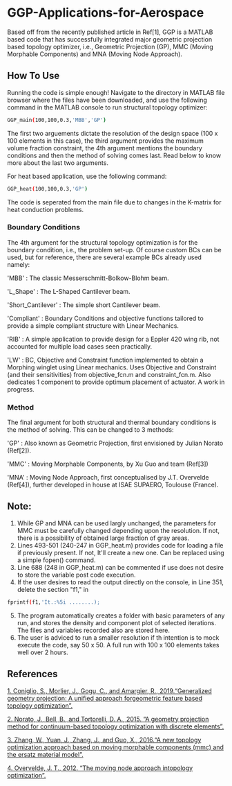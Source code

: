 # GGP-Applications-for-Aerospace

Based off from the recently published article in Ref[1], GGP is a MATLAB based code that has successfully integrated major geometric projection based topology optimizer, i.e., Geometric Projection (GP), MMC (Moving Morphable Components) and MNA (Moving Node Approach).

## How To Use

Running the code is simple enough! Navigate to the directory in MATLAB file browser where the files have been downloaded, and use the following command in the MATLAB console to run structural topology optimizer:

```bash
GGP_main(100,100,0.3,'MBB','GP')
```
The first two arguements dictate the resolution of the design space (100 x 100 elements in this case), the third argument provides the maximum volume fraction constraint, the 4th argument mentions the boundary conditions and then the method of solving comes last. Read below to know more about the last two arguments.

For heat based application, use the following command:

```bash
GGP_heat(100,100,0.3,'GP')
```
The code is seperated from the main file due to changes in the K-matrix for heat conduction problems.

### Boundary Conditions

The 4th argument for the structural topology optimization is for the boundary condition, i.e., the problem set-up. Of course custom BCs can be used, but for reference, there are several example BCs already used namely:

'MBB' : The classic Messerschmitt-Bolkow-Blohm beam.

'L_Shape' : The L-Shaped Cantilever beam.

'Short_Cantilever' : The simple short Cantilever beam.

'Compliant' : Boundary Conditions and objective functions tailored to provide a simple compliant structure with Linear Mechanics.

'RIB' : A simple application to provide design for a Eppler 420 wing rib, not accounted for multiple load cases seen practically.

'LW' : BC, Objective and Constraint function implemented to obtain a Morphing winglet using Linear mechanics. Uses Objective and Constraint (and their sensitivities) from objective_fcn.m and constraint_fcn.m. Also dedicates 1 component to provide optimum placement of actuator. A work in progress.

### Method
The final argument for both structural and thermal boundary conditions is the method of solving. This can be changed to 3 methods:

'GP' : Also known as Geometric Projection, first envisioned by Julian Norato (Ref[2]).

'MMC' : Moving Morphable Components, by Xu Guo and team (Ref[3])

'MNA' : Moving Node Approach, first conceptualised by J.T. Overvelde (Ref[4]), further developed in house at ISAE SUPAERO, Toulouse (France).

## Note:

1) While GP and MNA can be used largly unchanged, the parameters for MMC must be carefully changed depending upon the resolution. If not, there is a possibility of obtained large fraction of gray areas.
2) Lines 493-501 (240-247 in GGP_heat.m) provides code for loading a file if previously present. If not, It'll create a new one. Can be replaced using a simple fopen() command.
3) Line 688 (248 in GGP_heat.m) can be commented if use does not desire to store the variable post code execution.
4) If the user desires to read the output directly on the console, in Line 351, delete the section "f1," in
```bash
fprintf(f1,'It.:%5i ........);
```
5) The program automatically creates a folder with basic parameters of any run, and stores the density and component plot of selected iterations. The files and variables recorded also are stored here.
6) The user is adviced to run a smaller resolution if th intention is to mock execute the code, say 50 x 50. A full run with 100 x 100 elements takes well over 2 hours.

## References

[1. Coniglio, S., Morlier, J., Gogu, C., and Amargier, R., 2019.“Generalized geometry projection: A unified approach forgeometric feature based topology optimization”.](https://link.springer.com/article/10.1007/s11831-019-09362-8)

[2. Norato, J., Bell, B., and Tortorelli, D. A., 2015. “A geometry projection method for continuum-based topology optimization with discrete elements”.](https://www.sciencedirect.com/science/article/pii/S0045782515001711?casa_token=Xr892VegDc0AAAAA:89vzo5j0SLHYUh81j6ct9CI6nLxcAElsgHH-j3wqz5d1toX4X8BYiRwC3ZdPUg8Lu_Wyf3BtltM)

[3. Zhang, W., Yuan, J., Zhang, J., and Guo, X., 2016.“A new topology optimization approach based on moving morphable components (mmc) and the ersatz material model”.](https://idp.springer.com/authorize/casa?redirect_uri=https://link.springer.com/content/pdf/10.1007/s00158-015-1372-3.pdf&casa_token=iAKD3Y2P-30AAAAA:yMzRxgj07Jrk8lFPfZERQh7l05SX_PkJFCOmzNqBWRilfAOllY0mJ0dcDsOG7wX5qjq-66Ap8BkrqI2p)

[4. Overvelde, J. T., 2012. “The moving node approach intopology optimization”.](https://repository.tudelft.nl/islandora/object/uuid:86c056d8-f368-4239-893f-07ca3a22e112/datastream/OBJ1/download)
